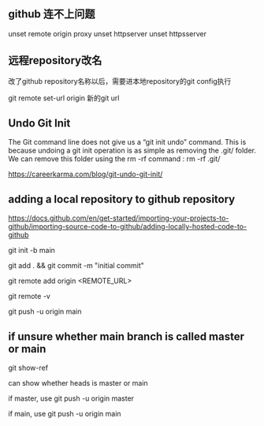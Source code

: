 ## github 连不上问题

unset remote origin proxy
unset httpserver
unset httpsserver
## 远程repository改名

改了github repository名称以后，需要进本地repository的git config执行

git remote set-url origin 新的git url

## Undo Git Init

The Git command line does not give us a “git init undo” command. This is because undoing a git init operation is as simple as removing the .git/ folder.
We can remove this folder using the rm -rf command :
rm -rf .git/

https://careerkarma.com/blog/git-undo-git-init/

## adding a local repository to github repository

https://docs.github.com/en/get-started/importing-your-projects-to-github/importing-source-code-to-github/adding-locally-hosted-code-to-github

git init -b main

git add . && git commit -m "initial commit"

git remote add origin  <REMOTE_URL> 

git remote -v

git push -u origin main

## if unsure whether main branch is called master or main

git show-ref 

can show whether heads is master or main

if master, use git push -u origin master

if main, use git push -u origin main